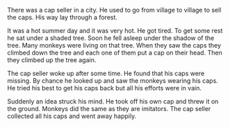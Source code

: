 There was a cap seller in a city. He used to go from village to village to sell the caps. His way lay through a forest.

It was a hot summer day and it was very hot. He got tired. To get some rest he sat under a shaded tree. Soon he fell asleep under the shadow of the tree. Many monkeys were living on that tree. When they saw the caps they climbed down the tree and each one of them put a cap on their head. Then they climbed up the tree again.

The cap seller woke up after some time. He found that his caps were missing. By chance he looked up and saw the monkeys wearing his caps. He tried his best to get his caps back but all his efforts were in vain.

Suddenly an idea struck his mind. He took off his own cap and threw it on the ground. Monkeys did the same as they are imitators. The cap seller collected all his caps and went away happily.